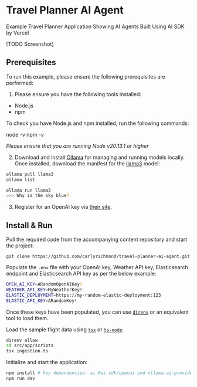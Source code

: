 # Travel Planner AI Agent

Example Travel Planner Application Showing AI Agents Built Using AI SDK by Vercel

[TODO Screenshot]

## Prerequisites

To run this example, please ensure the following prerequisites are performed:

1. Please ensure you have the following tools installed:
- Node.js
- npm

To check you have Node.js and npm installed, run the following commands:

node -v
npm -v

*Please ensure that you are running Node v20.13.1 or higher*

2. Download and install [Ollama](https://ollama.com/) for managing and running models locally. Once installed, download the manifest for the [llama3](https://ollama.com/library/llama3) model:

```zsh
ollama pull llama3
ollama list

ollama run llama3
>>> Why is the sky blue?
```

3. Register for an OpenAI key via [their site](https://chatgpt.com/).

## Install & Run

Pull the required code from the accompanying content repository and start the project:

```
git clone https://github.com/carlyrichmond/travel-planner-ai-agent.git
```

Populate the `.env` file with your OpenAI key, Weather API key, Elasticsearch endpoint and Elasticsearch API key as per the below example:

```zsh
OPEN_AI_KEY=ARandomOpenAIKey?
WEATHER_API_KEY=MyWeatherKey!
ELASTIC_DEPLOYMENT=https://my-random-elastic-deployment:123
ELASTIC_API_KEY=ARandomKey!
```

Once these keys have been populated, you can use [`direnv`](https://direnv.net/) or an equivalent tool to load them.

Load the sample flight data using [`tsx`](https://www.npmjs.com/package/tsx) or [`ts-node`](https://www.npmjs.com/package/ts-node):

```zsh
direnv allow
cd src/app/scripts
tsx ingestion.ts
```

Initialize and start the application:

```zsh
npm install # key dependencies: ai @ai-sdk/openai zod ollama-ai-provider @elastic/elasticsearch
npm run dev
```